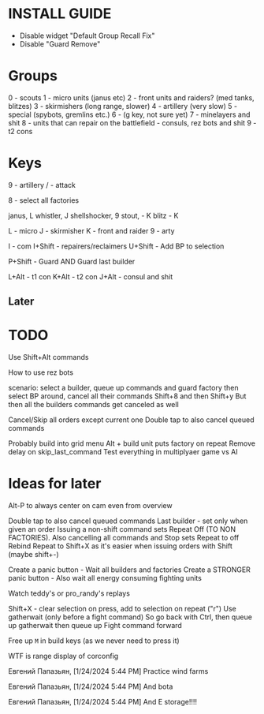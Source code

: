 # INSTALL GUIDE

* Disable widget "Default Group Recall Fix"
* Disable "Guard Remove"

# Groups

0 - scouts 
1 - micro units (janus etc)
2 - front units and raiders? (med tanks, blitzes)
3 - skirmishers (long range, slower)
4 - artillery (very slow)
5 - special (spybots, gremlins etc.)
6 - (g key, not sure yet)
7 - minelayers and shit
8 - units that can repair on the battlefield - consuls, rez bots and shit
9 - t2 cons

# Keys

9 - artillery
/ - attack

8 - select all factories

janus, L
whistler, J
shellshocker, 9
stout, - K
blitz - K

L - micro
J - skirmisher
K - front and raider
9 - arty

I - com
I+Shift - repairers/reclaimers
U+Shift - Add BP to selection

P+Shift - Guard AND Guard last builder

L+Alt - t1 con
K+Alt - t2 con
J+Alt - consul and shit





## Later

# TODO
Use Shift+Alt commands

How to use rez bots

scenario: select a builder, queue up commands and guard factory
then select BP around, cancel all their commands Shift+8 and then Shift+y
But then all the builders commands get canceled as well


Cancel/Skip all orders except current one
Double tap to also cancel queued commands

Probably build into grid menu Alt + build unit puts factory on repeat
Remove delay on skip_last_command
Test everything in multiplyaer game vs AI



# Ideas for later

Alt-P to always center on cam even from overview

Double tap to also cancel queued commands
Last builder - set only when given an order
Issuing a non-shift command sets Repeat Off (TO NON FACTORIES).
Also cancelling all commands and Stop sets Repeat to off
Rebind Repeat to Shift+X as it's easier when issuing orders with Shift (maybe shift+-)

Create a panic button - Wait all builders and factories
Create a STRONGER panic button - Also wait all energy consuming fighting units

Watch teddy's or pro_randy's replays

Shift+X - clear selection on press, add to selection on repeat ("r")
Use gatherwait (only before a fight command)
So go back with Ctrl, then queue up gatherwait then queue up Fight command forward

Free  up `M` in build keys (as we never need to press it)

WTF is range display of corconfig

Евгений Папазьян, [1/24/2024 5:44 PM]
Practice wind farms

Евгений Папазьян, [1/24/2024 5:44 PM]
And bota

Евгений Папазьян, [1/24/2024 5:44 PM]
And E storage!!!!